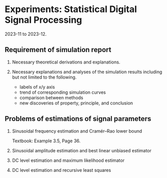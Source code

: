 # Experiments: Statistical Digital Signal Processing

2023-11 to 2023-12.

## Requirement of simulation report

1. Necessary theoretical derivations and explanations.
   
2. Necessary explanations and analyses of the simulation results including but not limited to the following.
  
    - labels of x/y axis
    - trend of corresponding simulation curves
    - comparison between methods
    - new discoveries of property, principle, and conclusion

## Problems of estimations of signal parameters

1. Sinusoidal frequency estimation and Cramér–Rao lower bound

    Textbook: Example 3.5, Page 36.

2. Sinusoidal amplitude estimation and best linear unbiased estimator

3. DC level estimation and maximum likelihood estimator

4. DC level estimation and recursive least squares
